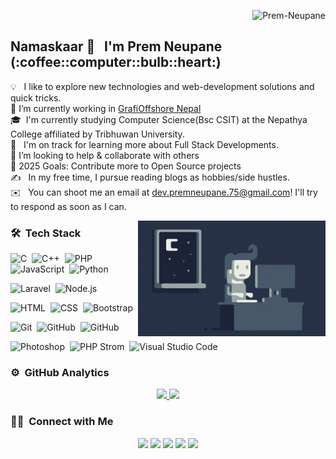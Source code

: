 <p align="right"> <img src="https://komarev.com/ghpvc/?username=Prem-Neupane&label=Views&color=blue&style=plastic" alt="Prem-Neupane" /> </p>
<h2> Namaskaar 🙏&nbsp;&nbsp; I'm Prem Neupane (:coffee::computer::bulb::heart:)</h2>

💡 &nbsp; I like to explore new technologies and web-development solutions and quick tricks.\
🔭 I’m currently working in [GrafiOffshore Nepal](https://grafioffshorenepal.com/)\
🎓 &nbsp;I'm currently studying Computer Science(Bsc CSIT) at the Nepathya College affiliated by Tribhuwan University.\
🌱 &nbsp; I'm on track for learning more about Full Stack Developments.\
👯 I’m looking to help & collaborate with others\
🥅 2025 Goals: Contribute more to Open Source projects\
✍️ &nbsp; In my free time, I pursue reading blogs as hobbies/side hustles.\
✉️ &nbsp; You can shoot me an email at dev.premneupane.75@gmail.com! I'll try to respond as soon as I can.
<!-- 📄 &nbsp;Please have a look at my [Résumé](https://www.premneupane.com.np/resume.html) for more details about me. I'm open to feedback and suggestions! -->

<img alt="Night Coding" src="https://raw.githubusercontent.com/AVS1508/AVS1508/master/assets/Night-Coding.gif" align="right"/>

### 🛠 &nbsp;Tech Stack
![C](https://img.shields.io/badge/-C-05122A?style=flat&logo=C&logoColor=A8B9CC)&nbsp;
![C++](https://img.shields.io/badge/-C++-05122A?style=flat&logo=C%2B%2B&logoColor=00599C)&nbsp;
![PHP](https://img.shields.io/badge/-PHP-05122A?style=flat&logo=C%2B%2B&logoColor=00599C)&nbsp;
![JavaScript](https://img.shields.io/badge/-JavaScript-05122A?style=flat&logo=javascript)&nbsp;
![Python](https://img.shields.io/badge/-Python-05122A?style=flat&logo=python)&nbsp;
 
![Laravel](https://img.shields.io/badge/-Laravel-05122A?style=flat&logo=Laravel)&nbsp;
![Node.js](https://img.shields.io/badge/-Node.js-05122A?style=flat&logo=node.js)&nbsp;

![HTML](https://img.shields.io/badge/-HTML-05122A?style=flat&logo=HTML5)&nbsp;
![CSS](https://img.shields.io/badge/-CSS-05122A?style=flat&logo=CSS3&logoColor=1572B6)&nbsp;
![Bootstrap](https://img.shields.io/badge/-Bootstrap-05122A?style=flat&logo=bootstrap&logoColor=563D7C)&nbsp;

![Git](https://img.shields.io/badge/-Git-05122A?style=flat&logo=git)&nbsp;
![GitHub](https://img.shields.io/badge/-GitHub-05122A?style=flat&logo=github)&nbsp;
![GitHub](https://img.shields.io/badge/-BitBucket-05122A?style=flat&logo=bitbucket)&nbsp;

![Photoshop](https://img.shields.io/badge/-Photoshop-05122A?style=flat&logo=adobe-photoshop)&nbsp;
![PHP Strom](https://img.shields.io/badge/-PHPStrom-05122A?style=flat&logo=PhpStorm)&nbsp;
![Visual Studio Code](https://img.shields.io/badge/-Visual%20Studio%20Code-05122A?style=flat&logo=visual-studio-code&logoColor=007ACC)&nbsp;


### ⚙️ &nbsp;GitHub Analytics

<p align="center">
<a href="https://github.com/Prem-Neupane">
  <img height="160em" src="https://github-readme-stats-eight-theta.vercel.app/api?username=Prem-Neupane&show_icons=true&theme=algolia&include_all_commits=true&count_private=true"/>
  <img height="160em" src="https://github-readme-stats-eight-theta.vercel.app/api/top-langs/?username=Prem-Neupane&layout=compact&langs_count=8&theme=algolia"/>
</a>
</p>

### 🤝🏻 &nbsp;Connect with Me

<p align="center">
<a href="https://www.premneupane.com.np"><img src="https://img.shields.io/badge/-premneupane.com.np-3423A6?style=flat&logo=Google-Chrome&logoColor=white"/></a>
<a href="https://www.linkedin.com/in/prem-n-661301169/"><img src="https://img.shields.io/badge/-Prem%20Neupane-0077B5?style=flat&logo=Linkedin&logoColor=white"/></a>
<a href="mailto:dev.prem.75@gmail.com"><img src="https://img.shields.io/badge/-dev.premneupane75@gmail.com-D14836?style=flat&logo=Gmail&logoColor=white"/></a>
<a href="https://www.instagram.com/dev_prem75/"><img src="https://img.shields.io/badge/-@dev_prem75-E4405F?style=flat&logo=Instagram&logoColor=white"/></a>
<a href="https://www.facebook.com/premneupane.dev/"><img src="https://img.shields.io/badge/-@premneupane-1877F2?style=flat&logo=Facebook&logoColor=white"/></a>
</p>
